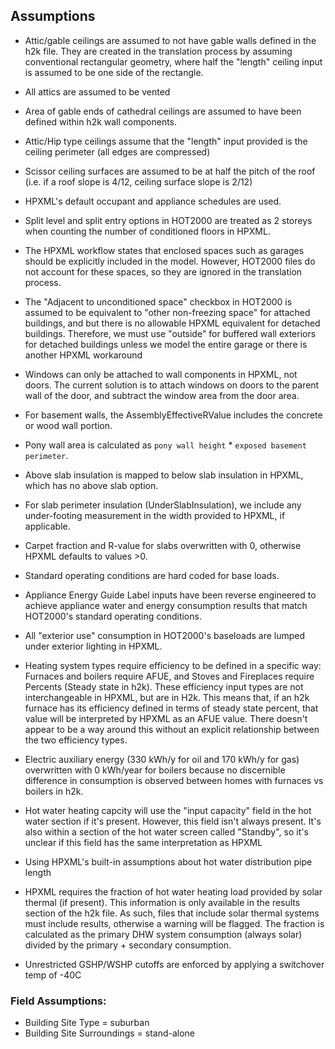 ## Assumptions
- Attic/gable ceilings are assumed to not have gable walls defined in the h2k file. They are created in the translation process by assuming conventional rectangular geometry, where half the "length" ceiling input is assumed to be one side of the rectangle.
- All attics are assumed to be vented
- Area of gable ends of cathedral ceilings are assumed to have been defined within h2k wall components.
- Attic/Hip type ceilings assume that the "length" input provided is the ceiling perimeter (all edges are compressed)
- Scissor ceiling surfaces are assumed to be at half the pitch of the roof (i.e. if a roof slope is 4/12, ceiling surface slope is 2/12)
- HPXML's default occupant and appliance schedules are used.
- Split level and split entry options in HOT2000 are treated as 2 storeys when counting the number of conditioned floors in HPXML.
- The HPXML workflow states that enclosed spaces such as garages should be explicitly included in the model. However, HOT2000 files do not account for these spaces, so they are ignored in the translation process.

- The "Adjacent to unconditioned space" checkbox in HOT2000 is assumed to be equivalent to "other non-freezing space" for attached buildings, and but there is no allowable HPXML equivalent for detached buildings. Therefore, we must use "outside" for buffered wall exteriors for detached buildings unless we model the entire garage or there is another HPXML workaround


- Windows can only be attached to wall components in HPXML, not doors. The current solution is to attach windows on doors to the parent wall of the door, and subtract the window area from the door area.
- For basement walls, the AssemblyEffectiveRValue includes the concrete or wood wall portion.
- Pony wall area is calculated as `pony wall height` * `exposed basement perimeter`.
- Above slab insulation is mapped to below slab insulation in HPXML, which has no above slab option.
- For slab perimeter insulation (UnderSlabInsulation), we include any under-footing measurement in the width provided to HPXML, if applicable.
- Carpet fraction and R-value for slabs overwritten with 0, otherwise HPXML defaults to values >0.
- Standard operating conditions are hard coded for base loads.
- Appliance Energy Guide Label inputs have been reverse engineered to achieve appliance water and energy consumption results that match HOT2000's standard operating conditions.
- All "exterior use" consumption in HOT2000's baseloads are lumped under exterior lighting in HPXML.


- Heating system types require efficiency to be defined in a specific way: Furnaces and boilers require AFUE, and Stoves and Fireplaces require Percents (Steady state in h2k). These efficiency input types are not interchangeable in HPXML, but are in H2k. This means that, if an h2k furnace has its efficiency defined in terms of steady state percent, that value will be interpreted by HPXML as an AFUE value. There doesn't appear to be a way around this without an explicit relationship between the two efficiency types.
- Electric auxiliary energy (330 kWh/y for oil and 170 kWh/y for gas) overwritten with 0 kWh/year for boilers because no discernible difference in consumption is observed between homes with furnaces vs boilers in h2k. 
- Hot water heating capcity will use the "input capacity" field in the hot water section if it's present. However, this field isn't always present. It's also within a section of the hot water screen called "Standby", so it's unclear if this field has the same interpretation as HPXML
- Using HPXML's built-in assumptions about hot water distribution pipe length
- HPXML requires the fraction of hot water heating load provided by solar thermal (if present). This information is only available in the results section of the h2k file. As such, files that include solar thermal systems must include results, otherwise a warning will be flagged. The fraction is calculated as the primary DHW system consumption (always solar) divided by the primary + secondary consumption.
- Unrestricted GSHP/WSHP cutoffs are enforced by applying a switchover temp of -40C


### Field Assumptions:
- Building Site Type = suburban
- Building Site Surroundings = stand-alone
